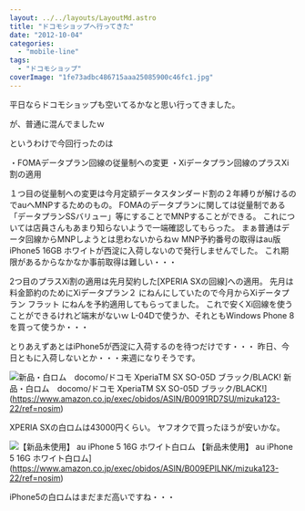 ```yaml
---
layout: ../../layouts/LayoutMd.astro
title: "ドコモショップへ行ってきた"
date: "2012-10-04"
categories: 
  - "mobile-line"
tags: 
  - "ドコモショップ"
coverImage: "1fe73adbc486715aaa25085900c46fc1.jpg"
---
```


平日ならドコモショップも空いてるかなと思い行ってきました。

が、普通に混んでましたｗ

というわけで今回行ったのは

・FOMAデータプラン回線の従量制への変更 ・Xiデータプラン回線のプラスXi割の適用

１つ目の従量制への変更は今月定額データスタンダード割の２年縛りが解けるのでauへMNPするためのもの。 FOMAのデータプランに関しては従量制である「データプランSSバリュー」等にすることでMNPすることができる。 これについては店員さんもあまり知らないようで一端確認してもらった。 まぁ普通はデータ回線からMNPしようとは思わないからねｗ MNP予約番号の取得はau版iPhone5 16GB ホワイトが西淀に入荷しないので発行しませんでした。 これ期限があるからなかなか事前取得は難しい・・・

2つ目のプラスXi割の適用は先月契約した[XPERIA SXの回線]への適用。 先月は料金節約のためにXiデータプラン２ にねんにしていたので今月からXiデータプラン フラット にねんを予約適用してもらってました。 これで安くXi回線を使うことができるけれど端末がないｗ L-04Dで使うか、それともWindows Phone 8を買って使うか・・・

とりあえずあとはiPhone5が西淀に入荷するのを待つだけです・・・ 昨日、今日ともに入荷しないとか・・・来週になりそうです。

 ![新品・白ロム　docomo/ドコモ XperiaTM SX SO-05D ブラック/BLACK!](/archive/images/31MF%2Bn%2BUr-L._SL75_.jpg) 新品・白ロム　docomo/ドコモ XperiaTM SX SO-05D ブラック/BLACK!](https://www.amazon.co.jp/exec/obidos/ASIN/B0091RD7SU/mizuka123-22/ref=nosim)

XPERIA SXの白ロムは43000円くらい。 ヤフオクで買ったほうが安いかな。

 ![【新品未使用】 au iPhone 5 16G ホワイト白ロム](/archive/images/31Ax0vmAChL._SL75_.jpg) 【新品未使用】 au iPhone 5 16G ホワイト白ロム](https://www.amazon.co.jp/exec/obidos/ASIN/B009EPILNK/mizuka123-22/ref=nosim)

iPhone5の白ロムはまだまだ高いですね・・・
